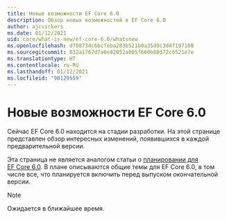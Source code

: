 ```yaml
---
title: Новые возможности EF Core 6.0
description: Обзор новых возможностей в EF Core 6.0
author: ajcvickers
ms.date: 01/12/2021
uid: core/what-is-new/ef-core-6.0/whatsnew
ms.openlocfilehash: d708734c6bcfeba283b521b0a35d9c3d4f197108
ms.sourcegitcommit: 032a1767d7a6e42052a005f660b80372c6521e7e
ms.translationtype: HT
ms.contentlocale: ru-RU
ms.lasthandoff: 01/12/2021
ms.locfileid: "98129559"
---
```

# <a name="whats-new-in-ef-core-60"></a>Новые возможности EF Core 6.0

Сейчас EF Core 6.0 находится на стадии разработки. На этой странице представлен обзор интересных изменений, появившихся в каждой предварительной версии.

Эта страница не является аналогом статьи о [планировании для EF Core 6.0](xref:core/what-is-new/ef-core-6.0/plan). В плане описываются общие темы для EF Core 6.0, в том числе все, что планируется включить перед выпуском окончательной версии.

> [!NOTE]
> Ожидается в ближайшее время.

